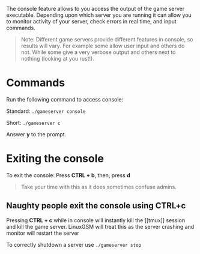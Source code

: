 The console feature allows to you access the output of the game server executable. Depending upon which server you are running it can allow you to monitor activity of your server, check errors in real time, and input commands.

> Note: Different game servers provide different features in console, so results will vary. For example some allow user input and others do not. While some give a very verbose output and others next to nothing (looking at you rust!). 

# Commands
Run the following command to access console: 

Standard: `./gameserver console`

Short: `./gameserver c`

Answer **y** to the prompt.

# Exiting the console
To exit the console:
Press **CTRL + b**, then, press **d**
> Take your time with this as it does sometimes confuse admins.

## Naughty people exit the console using CTRL+c
Pressing **CTRL + c** while in console will instantly kill the [[tmux]] session and kill the game server. 
LinuxGSM will treat this as the server crashing and monitor will restart the server

To correctly shutdown a server use `./gameserver stop`